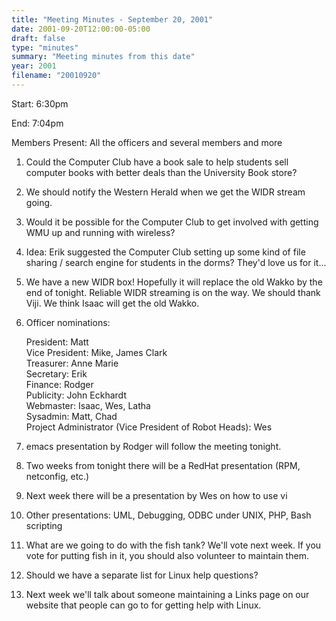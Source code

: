 ```yaml
---
title: "Meeting Minutes - September 20, 2001"
date: 2001-09-20T12:00:00-05:00
draft: false
type: "minutes"
summary: "Meeting minutes from this date"
year: 2001
filename: "20010920"
---
```


Start: 6:30pm </p><p>
End: 7:04pm </p><p>
Members Present: All the officers and several members and more </p><p>
1. Could the Computer Club have a book sale to help students sell computer books with better deals than the University Book store? </p><p>
2. We should notify the Western Herald when we get the WIDR stream going. </p><p>
3. Would it be possible for the Computer Club to get involved with getting WMU up and running with wireless? </p><p>
4. Idea: Erik suggested the Computer Club setting up some kind of file sharing / search engine for students in the dorms?  They'd love us for it... </p><p>
5. We have a new WIDR box!  Hopefully it will replace the old Wakko by the end of tonight.  Reliable WIDR streaming is on the way.  We should thank Viji.  We think Isaac will get the old Wakko. </p><p>
6. Officer nominations: </p><p>
President: Matt<br> Vice President: Mike, James Clark<br> Treasurer: Anne Marie<br> Secretary: Erik<br> Finance: Rodger<br> Publicity: John Eckhardt<br> Webmaster: Isaac, Wes, Latha<br> Sysadmin: Matt, Chad<br> Project Administrator (Vice President of Robot Heads): Wes<br> </p><p>
7. emacs presentation by Rodger will follow the meeting tonight. </p><p>
8. Two weeks from tonight there will be a RedHat presentation (RPM, netconfig, etc.) </p><p>
9. Next week there will be a presentation by Wes on how to use vi </p><p>
10. Other presentations: UML, Debugging, ODBC under UNIX, PHP, Bash scripting </p><p>
11. What are we going to do with the fish tank?  We'll vote next week.  If you vote for putting fish in it, you should also volunteer to maintain them. </p><p>
12. Should we have a separate list for Linux help questions? </p><p>
13. Next week we'll talk about someone maintaining a Links page on our website that people can go to for getting help with Linux. </p>
